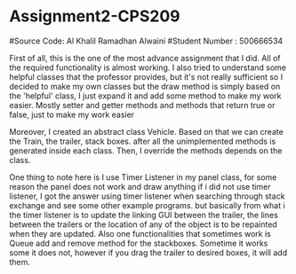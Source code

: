 # Assignment2-CPS209
#Source Code: Al Khalil Ramadhan Alwaini
#Student Number : 500666534

First of all, this is the one of the most advance assignment that I did. All of the required functionality is almost working. I also tried to understand some helpful classes that the professor provides, but it's not really sufficient so I decided to make my own classes but the draw method is simply based on the 'helpful' class, I just expand it and add some method to make my work easier. Mostly setter and getter methods and methods that return true or false, just to make my work easier

Moreover, I created an abstract class Vehicle. Based on that we can create the Train, the trailer, stack boxes. after all the unimplemented methods is generated inside each class. Then, I override the methods depends on the class. 

One thing to note here is I use Timer Listener in my panel class, for some reason the panel does not work and draw anything if i did not use timer listener, I got the answer using timer listener when searching through stack exchange and see some other example programs. but basically from what i the timer listener is to update the linking GUI between the trailer, the lines between the trailers or the location of any of the object is to be repainted when they are updated. Also one functionalities that sometimes work is Queue add and remove method for the stackboxes. Sometime it works some it does not, however if you drag the trailer to desired boxes, it will add them.
